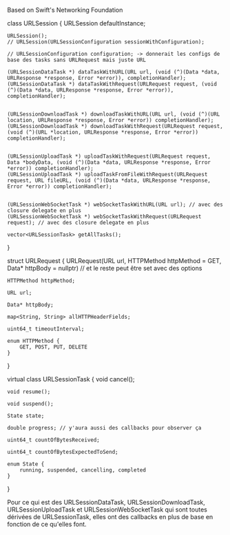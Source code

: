Based on Swift's Networking Foundation

class URLSession {
	URLSession defaultInstance;

	URLSession();
	// URLSession(URLSessionConfiguration sessionWithConfiguration);

	// URLSessionConfiguration configuration; -> donnerait les configs de base des tasks sans URLRequest mais juste URL

	(URLSessionDataTask *) dataTaskWithURL(URL url, (void (^)(Data *data, URLResponse *response, Error *error)), completionHandler);
	(URLSessionDataTask *) dataTaskWithRequest(URLRequest request, (void (^)(Data *data, URLResponse *response, Error *error)), completionHandler);


	(URLSessionDownloadTask *) downloadTaskWithURL(URL url, (void (^)(URL location, URLResponse *response, Error *error)) completionHandler);
	(URLSessionDownloadTask *) downloadTaskWithRequest(URLRequest request, (void (^)(URL *location, URLResponse *response, Error *error)) completionHandler);


	(URLSessionUploadTask *) uploadTaskWithRequest(URLRequest request, Data *bodyData, (void (^)(Data *data, URLResponse *response, Error *error)) completionHandler);
	(URLSessionUploadTask *) uploadTaskFromFileWithRequest(URLRequest request, URL fileURL, (void (^)(Data *data, URLResponse *response, Error *error)) completionHandler);


	(URLSessionWebSocketTask *) webSocketTaskWithURL(URL url); // avec des closure delegate en plus
	(URLSessionWebSocketTask *) webSocketTaskWithRequest(URLRequest request); // avec des closure delegate en plus

	vector<URLSessionTask> getAllTasks();
}

struct URLRequest {
	URLRequest(URL url, HTTPMethod httpMethod = GET, Data* httpBody = nullptr) // et le reste peut être set avec des options

	HTTPMethod httpMethod;

	URL url;

	Data* httpBody;

	map<String, String> allHTTPHeaderFields;

	uint64_t timeoutInterval;

	enum HTTPMethod {
		GET, POST, PUT, DELETE
	}
}

virtual class URLSessionTask {
	void cancel();

	void resume();

	void suspend();

	State state;

	double progress; // y'aura aussi des callbacks pour observer ça

	uint64_t countOfBytesReceived;

	uint64_t countOfBytesExpectedToSend;

	enum State {
		running, suspended, cancelling, completed
	}
}

Pour ce qui est des URLSessionDataTask, URLSessionDownloadTask, URLSessionUploadTask et URLSessionWebSocketTask qui sont toutes dérivées de URLSessionTask, elles ont des callbacks en plus de base en fonction de ce qu'elles font.







